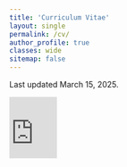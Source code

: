 ```yaml
---
title: 'Curriculum Vitae'
layout: single
permalink: /cv/
author_profile: true
classes: wide
sitemap: false
---
```

Last updated March 15, 2025.

<embed src="https://noahsailer.github.io/assets/images/nsailer_cv.pdf" type="application/pdf" width=85 height=110/>
